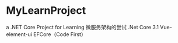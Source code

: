 # MyLearnProject
a .NET Core Project  for  Learning 
微服务架构的尝试
.Net Core 3.1  Vue-element-ui EFCore（Code First） 
